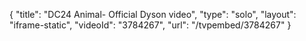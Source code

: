 {
    "title": "DC24 Animal- Official Dyson video",
    "type": "solo",
    "layout": "iframe-static",
    "videoId": "3784267",
    "url": "\/tvpembed\/3784267"
}